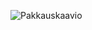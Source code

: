 ![Pakkauskaavio](https://github.com/Topi62/ot-harjoitustyo/blob/master/budgetTool/dokumentaatio/budjettool.jpg?raw=true "luokka/pakkauskaavio")
